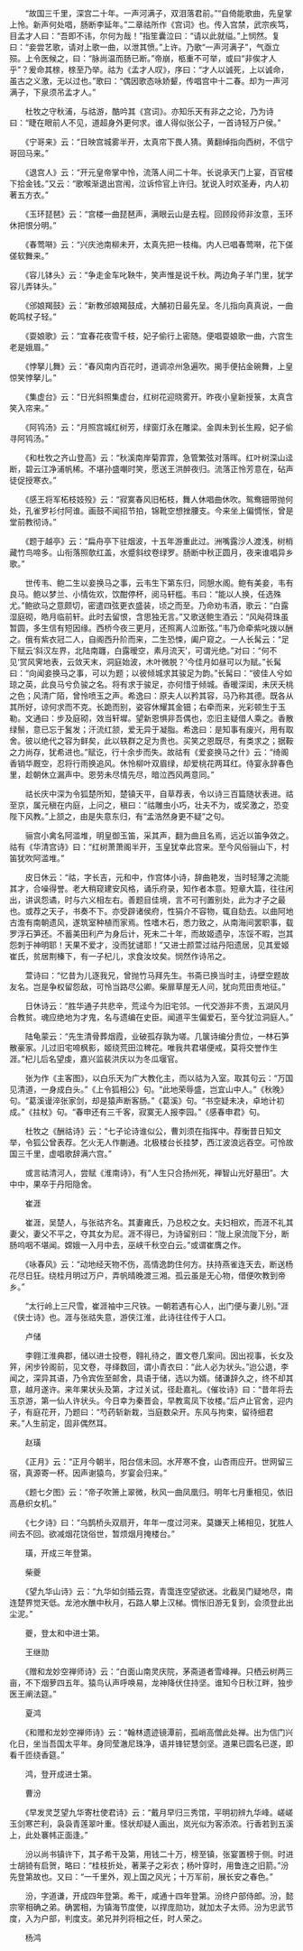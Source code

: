 <!-- { "loadSidebar": true } -->
　　“故国三千里，深宫二十年。一声河满子，双泪落君前。”“自倚能歌曲，先皇掌上怜。新声何处唱，肠断李延年。”二章祜所作《宫词》也。传入宫禁，武宗疾笃，目孟才人曰：“吾即不讳，尔何为哉！”指笙囊泣曰：“请以此就缢。”上悯然。复曰：“妾尝艺歌，请对上歌一曲，以泄其愤。”上许。乃歌“一声河满子”，气亟立殒。上令医候之，曰：“脉尚温而肠已断。”帝崩，柩重不可举，或曰“非俟才人乎”？爰命其榇，榇至乃举。祜为《孟才人叹》，序曰：“才人以诚死，上以诚命，虽古之义激，无以过也。”歌曰：“偶因歌态咏娇颦，传唱宫中十二春。却为一声河满子，下泉须吊孟才人。”

　　杜牧之守秋浦，与祜游，酷吟其《宫词》。亦知乐天有非之之论，乃为诗曰：“睫在眼前人不见，道超身外更何求。谁人得似张公子，一首诗轻万户侯。”

　　《宁哥来》云：“日映宫城雾半开，太真帘下畏人猜。黄翻绰指向西树，不信宁哥回马来。”

　　《退宫人》云：“开元皇帝掌中怜，流落人间二十年。长说承天门上宴，百官楼下拾金钱。”又云：“歌喉渐退出宫闱，泣诉伶官上许归。犹说入时欢圣寿，内人初著五方衣。”

　　《玉环琵琶》云：“宫楼一曲琵琶声，满眼云山是去程。回顾段师非汝意，玉环休把恨分明。”

　　《春莺啭》云：“兴庆池南柳未开，太真先把一枝梅。内人已唱春莺啭，花下傞傞软舞来。”

　　《容儿钵头》云：“争走金车叱鞅牛，笑声惟是说千秋。两边角子羊门里，犹学容儿弄钵头。”

　　《邠娘羯鼓》云：“新教邠娘羯鼓成，大酺初日最先呈。冬儿指向真真说，一曲乾鸣杖子轻。”

　　《耍娘歌》云：“宜春花夜雪千枝，妃子偷行上密随。便唱耍娘歌一曲，六宫生老是娥眉。”

　　《悖拏儿舞》云：“春风南内百花时，道调凉州急遍吹。揭手便拈金碗舞，上皇惊笑悖拏儿。”

　　《集虚台》云：“日光斜照集虚台，红树花迎晓雾开。昨夜小皇新授箓，太真含笑入帘来。”

　　《阿鸨汤》云：“月照宫城红树芳，绿窗灯永在雕梁。金舆未到长生殿，妃子偷寻阿鸨汤。”

　　《和杜牧之齐山登高》云：“秋溪南岸菊霏霏，急管繁弦对落晖。红叶树深山迳断，碧云江净浦帆稀。不堪孙盛嘲时笑，愿送王洪醉夜归。流落正怜芳意在，砧声徒促授寒衣。”

　　《感王将军柘枝妓殁》云：“寂寞春风旧柘枝，舞人休唱曲休吹。鸳鸯钿带抛何处，孔雀罗衫付阿谁。画鼓不闻招节拍，锦靴空想挫腰支。今来坐上偏惆怅，曾是堂前教彻诗。”

　　《题于越亭》云：“扁舟亭下驻烟波，十五年游重此过。洲嘴露沙人渡浅，树梢藏竹鸟啼多。山衔落照欹红盖，水蹙斜纹卷绿罗。肠断中秋正圆月，夜来谁唱异乡歌。”

　　世传韦、鲍二生以妾换马之事，云韦生下第东归，同憩水阁。鲍有美妾，韦有良马。鲍以梦兰、小情佐欢，饮酣停杯，阅马轩槛。韦曰：“能以人换，任选殊尤。”鲍欲马之意颇切，密遣四弦更衣盛装，顷之而至。乃命劝韦酒，歌云：“白露湿庭砌，皓月临前轩。此时去留恨，含思独无言。”又歌送鲍生酒云：“风飐荷珠虽暂圆，多生信有短因缘。西桥今夜三更月，还照离人泣断弦。”韦乃命牵紫叱拨以酬之。俄有紫衣冠二人，自阁西升阶而来，二生恐悚，阖户窥之。一人长髯云：“足下赋云‘斜汉左界，北陆南躔，白露暧空，素月流天’，可谓光绝。”对曰：“何不见‘赏风霁地表，云敛天末，洞庭始波，木叶微脱？’今佳月如昼可以为赋。”长髯曰：“向闻妾换马之事，可以为题；以彼倾城求其骏足为韵。”长髯曰：“彼佳人兮如琼之英，此良马兮负骏之名。将有求于骏足，亦何惜于倾城。香暖深闺，未厌夭桃之色；风清广陌，曾怜喷玉之声。希逸曰：原夫人以矜其容，马乃称其德。既各从其所好，谅何求而不克。长跪而别，姿容休耀其金钿；右牵而来，光彩顿生于玉勒。文通曰：步及庭砌，效当轩墀。望新恩惧非吾偶也，恋旧主疑借人乘之。香散绿鬃，意已忘于鬒发；汗流红颔，爱无异于凝脂。希逸曰：是知事有废兴，用有取舍。彼以绝代之容为鲜矣，此以轶群之足为贵也。买笑之恩既尽，有类求之；据鞍之力尚存，犹希进也。”赋讫，行十余步而失。故祜有《爱妾换马之什》云：“绮阁香销华厩空，忍将行雨换追风。休怜柳叶双眉绿，却爱桃花两耳红。侍宴永辞春色里，趁朝休立漏声中。恩劳未尽情先尽，暗泣西风两意同。”

　　祜长庆中深为令狐楚所知，楚镇天平，自草荐表，令以诗三百篇随状表进。祜至京，属元稹在内庭，上问之，稹曰：“祜雕虫小巧，壮夫不为，或奖激之，恐变陛下风教。”上颔之，由是失意东归，有“孟浩然身更不疑”之句。

　　骊宫小禽名阿滥堆，明皇御玉笛，采其声，翻为曲且名焉，远近以笛争效之。祜有《华清宫诗》曰：“红树萧萧阁半开，玉皇犹幸此宫来。至今风俗骊山下，村笛犹吹阿滥堆。”

　　皮日休云：“祜，字长吉，元和中，作宫体小诗，辞曲艳发，当时轻薄之流能其才，合噪得誉。老大稍窥建安风格，诵乐府录，知作者本意。短章大篇，往往闲出，讲讽怨谲，时与六义相左右。善题目佳境，言不可刊置别处，此为才子之最也。或荐之天子，书奏不下。亦受辟诸侯府，性狷介不容物，辄自劾去。以曲阿地古澹有南朝遗风，遂筑室种植而家焉。性嗜木石，悉力致之，从南海间罢职事，载罗浮石笋还。不蓄美田利产为身后计，死未二十年，而故姬遗孕，冻馁不暇，岂其怨刺于神明耶！天果不爱才，没而犹谴耶！”又进士颜萱过祜丹阳遗居，见其爱姬崔氏，贫居荆榛下，有一子杞儿，求食汝坟矣。悯然作诗吊之。

　　萱诗曰：“忆昔为儿逐我兄，曾抛竹马拜先生。书斋已换当时主，诗壁空题故友名。岂是争权留怨敌，可怜当路尽公卿。柴扉草屋无人问，犹向荒田责地征。”

　　日休诗云：“胜华通子共悲辛，荒迳今为旧宅邻。一代交游非不贵，五湖风月合教贫。魂应绝地为才鬼，名与遗编在史臣。闻道平生偏爱石，至今犹泣洞庭人。”

　　陆龟蒙云：“先生清骨葬烟霞，业破孤存孰为嗟。几箧诗编分贵位，一林石笋散豪家。儿过旧宅啼枫影，姬绕荒田泣稗花。唯我共君堪便戒，莫将交誉作生涯。”杞儿后名望虔，嘉兴监裴洪庆以为冬瓜堰官。

　　张为作《主客图》，以白乐天为广大教化主，而以祜为入室。取其句云：“万国见清道，一身成白头。”《上令狐相公》句。“此地荣辱盛，岂宜山中人。”《秋晚》句。“葛溪谩淬张家剑，却是猿声断客肠。”《葛溪》句。“书空疑未决，卓地计初成。”《拄杖》句。“春申还有三千客，寂寞无人报李园。”《感春申君》句。

　　杜牧之《酬祜诗》云：“七子论诗谁似公，曹刘须在指挥中。荐衡昔日知文举，令狐公曾表荐。乞火无人作蒯通。北极楼台长挂梦，西江波浪远吞空。可怜故国三千里，虚唱歌辞满六宫。”

　　或言祜清河人，尝赋《淮南诗》，有“人生只合扬州死，禅智山光好墓田”。大中中，果卒于丹阳隐舍。

　　崔涯

　　崔涯，吴楚人，与张祜齐名。其妻雍氏，乃总校之女。夫妇相欢，而涯不礼其妻父，妻父不平之，夺其女为尼。涯不得已，为诗留别曰：“陇上泉流陇下分，断肠呜咽不堪闻。嫦娥一入月中去，巫峡千秋空白云。”或谓崔膺之作。

　　《咏春风》云：“动地经天物不伤，高情逸韵住何方。扶持燕雀连天去，断送杨花尽日狂。绕桂月明过万户，弄帆晴晚渡三湘。孤云虽是无心物，借便吹教到帝乡。”

　　“太行岭上三尺雪，崔涯袖中三尺铁。一朝若遇有心人，出门便与妻儿别。”涯《侠士诗》也。涯与张祜失意，游侠江淮，此诗往往传于人口。

　　卢储

　　李翱江淮典郡，储以进士投卷，翱礼待之，置文卷几案间。因出视事，长女及笄，闲步铃阁前，见文卷，寻绎数回，谓小青衣曰：“此人必为状头。”迨公退，李闻之，深异其语，乃令宾佐至邮舍，具语于储，选以为婿。储谦辞久之，终不却其意，越月遂许。来年果状头及第，才过关试，径赴嘉礼。《催妆诗》曰：“昔年将去玉京游，第一仙人许状头。今日幸为秦晋会，早教鸾凤下妆楼。”后卢止官舍，迎内子，有庭花开，乃题曰：“芍药斩新栽，当庭数朵开。东风与拘束，留待细君来。”人生前定，固非偶然耳。

　　赵璜

　　《正月》云：“正月今朝半，阳台信未回。水芹寒不食，山杏雨应开。世网留三宿，真源寄一杯。因声谢猿鸟，岁宴会归来。”

　　《题七夕图》云：“帝子吹箫上翠微，秋风一曲凤凰归。明年七月重相见，依旧高悬织女机。”

　　《七夕诗》曰：“乌鹊桥头双扇开，年年一度过河来。莫嫌天上稀相见，犹胜人间去不回。欲减烟花饶俗世，暂烦烟月掩楼台。”

　　璜，开成三年登第。

　　柴夔

　　《望九华山诗》云：“九华如剑插云霓，青霭连空望欲迷。北截吴门疑地尽，南连楚界觉天低。龙池水醮中秋月，石路人攀上汉梯。惆怅旧游无复到，会须登此出尘泥。”

　　夔，登太和中进士第。

　　王继勋

　　《赠和龙妙空禅师诗》云：“白面山南灵庆院，茅斋道者雪峰禅。只栖云树两三亩，不下烟萝四五年。猿鸟认声呼唤易，龙神降伏住持坚。谁知今日秋江畔，独步医王阐法筵。”

　　夏鸿

　　《和赠和龙妙空禅师诗》云：“翰林遗迹镜潭前，孤峭高僧此处禅。出为信门兴化日，坐当吾国太平年。身同莹澈尼珠净，语并锋铓慧剑坚。道果已圆名已遂，即看千匝绕香筵。”

　　鸿，登开成进士第。

　　曹汾

　　《早发灵芝望九华寄杜使君诗》云：“戴月早归三秀馆，平明初辨九华峰。嵯嵯玉剑寒芒利，袅袅青莲翠叶重。怪状却疑人画出，岚光似为客添浓。行香若到五溪上，此处褰帏正面逢。”

　　汾以尚书镇许下，其子希干及第，用钱二十万，榜至镇，张宴置榜于侧。时进士胡锜有启贺，略曰：“桂枝折处，著莱子之彩衣；杨叶穿时，用鲁连之旧箭。”汾先登第故也。又曰：“一千里外，观上国之风光；十万军前，展长安之春色。”

　　汾，字道谦，开成四年登第。希干，咸通十四年登第。汾终户部侍郎。汾，懿宗宰相确之弟。确罢相，为镇海节度使，以捍庞勋功，就加太子太师。汾为忠武节度，入为户部，判度支。弟兄并列将相之任，时人荣之。

　　杨鸿

